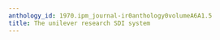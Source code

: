 ```yaml
---
anthology_id: 1970.ipm_journal-ir0anthology0volumeA6A1.5
title: The unilever research SDI system
---
```


